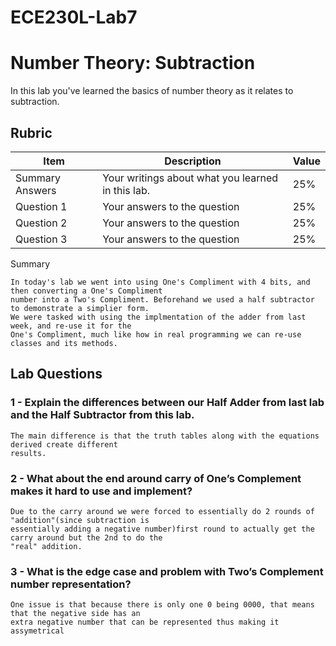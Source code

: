 # ECE230L-Lab7
# Number Theory: Subtraction

In this lab you've learned the basics of number theory as it relates to subtraction.

## Rubric

| Item | Description | Value |
| ---- | ----------- | ----- |
| Summary Answers | Your writings about what you learned in this lab. | 25% |
| Question 1 | Your answers to the question | 25% |
| Question 2 | Your answers to the question | 25% |
| Question 3 | Your answers to the question | 25% |

Summary

	In today's lab we went into using One's Compliment with 4 bits, and then converting a One's Compliment
	number into a Two's Compliment. Beforehand we used a half subtractor to demonstrate a simplier form.
	We were tasked with using the implmentation of the adder from last week, and re-use it for the 
	One's Compliment, much like how in real programming we can re-use classes and its methods. 

## Lab Questions

### 1 - Explain the differences between our Half Adder from last lab and the Half Subtractor from this lab.
	The main difference is that the truth tables along with the equations derived create different
	results.
	
### 2 - What about the end around carry of One’s Complement makes it hard to use and implement?
	Due to the carry around we were forced to essentially do 2 rounds of "addition"(since subtraction is
	essentially adding a negative number)first round to actually get the carry around but the 2nd to do the
	"real" addition.
	
### 3 - What is the edge case and problem with Two’s Complement number representation?
	One issue is that because there is only one 0 being 0000, that means that the negative side has an
	extra negative number that can be represented thus making it assymetrical	

	
